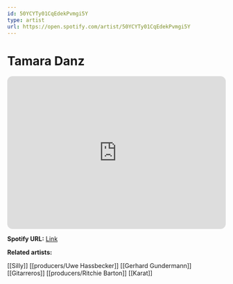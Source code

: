 ```yaml
---
id: 50YCYTy01CqEdekPvmgi5Y
type: artist
url: https://open.spotify.com/artist/50YCYTy01CqEdekPvmgi5Y
---
```

# Tamara Danz

<iframe style="border-radius:12px" src="https://open.spotify.com/embed/artist/50YCYTy01CqEdekPvmgi5Y" width="100%" height="352" frameBorder="0" allowfullscreen="" allow="autoplay; clipboard-write; encrypted-media; fullscreen; picture-in-picture" loading="lazy"></iframe>

**Spotify URL:** [Link](https://open.spotify.com/artist/50YCYTy01CqEdekPvmgi5Y)

**Related artists:**

[[Silly]]
[[producers/Uwe Hassbecker]]
[[Gerhard Gundermann]]
[[Gitarreros]]
[[producers/Ritchie Barton]]
[[Karat]]
